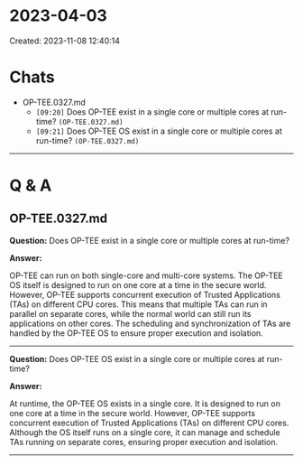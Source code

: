 # 2023-04-03
Created: 2023-11-08 12:40:14
# Chats
* OP-TEE.0327.md
    * `[09:20]` Does OP-TEE exist in a single core or multiple cores at run-time? `(OP-TEE.0327.md)`
    * `[09:21]` Does OP-TEE OS exist in a single core or multiple cores at run-time? `(OP-TEE.0327.md)`

---

# Q & A
## OP-TEE.0327.md
**Question:** Does OP-TEE exist in a single core or multiple cores at run-time?

**Answer:**

OP-TEE can run on both single-core and multi-core systems. The OP-TEE OS itself is designed to run on one core at a time in the secure world. However, OP-TEE supports concurrent execution of Trusted Applications (TAs) on different CPU cores. This means that multiple TAs can run in parallel on separate cores, while the normal world can still run its applications on other cores. The scheduling and synchronization of TAs are handled by the OP-TEE OS to ensure proper execution and isolation.

---

**Question:** Does OP-TEE OS exist in a single core or multiple cores at run-time?

**Answer:**

At runtime, the OP-TEE OS exists in a single core. It is designed to run on one core at a time in the secure world. However, OP-TEE supports concurrent execution of Trusted Applications (TAs) on different CPU cores. Although the OS itself runs on a single core, it can manage and schedule TAs running on separate cores, ensuring proper execution and isolation.

---


